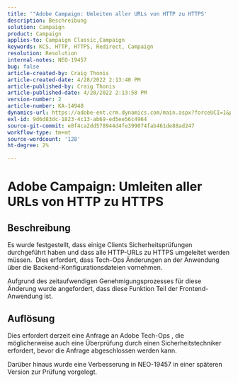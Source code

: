 ```yaml
---
title: '"Adobe Campaign: Umleiten aller URLs von HTTP zu HTTPS'
description: Beschreibung
solution: Campaign
product: Campaign
applies-to: Campaign Classic,Campaign
keywords: KCS, HTTP, HTTPS, Redirect, Campaign
resolution: Resolution
internal-notes: NEO-19457
bug: false
article-created-by: Craig Thonis
article-created-date: 4/28/2022 2:13:40 PM
article-published-by: Craig Thonis
article-published-date: 4/28/2022 2:13:58 PM
version-number: 2
article-number: KA-14948
dynamics-url: https://adobe-ent.crm.dynamics.com/main.aspx?forceUCI=1&pagetype=entityrecord&etn=knowledgearticle&id=8498f365-fdc6-ec11-a7b6-0022480a10ee
exl-id: 9d6d83dc-1823-4c13-ab69-ed5ee56c4964
source-git-commit: e8f4ca2dd578944d4fe399074fab461de88ad247
workflow-type: tm+mt
source-wordcount: '128'
ht-degree: 2%

---
```


# Adobe Campaign: Umleiten aller URLs von HTTP zu HTTPS

## Beschreibung


Es wurde festgestellt, dass einige Clients Sicherheitsprüfungen durchgeführt haben und dass alle HTTP-URLs zu HTTPS umgeleitet werden müssen.  Dies erfordert, dass Tech-Ops Änderungen an der Anwendung über die Backend-Konfigurationsdateien vornehmen.

Aufgrund des zeitaufwendigen Genehmigungsprozesses für diese Änderung wurde angefordert, dass diese Funktion Teil der Frontend-Anwendung ist.


## Auflösung


Dies erfordert derzeit eine Anfrage an Adobe Tech-Ops , die möglicherweise auch eine Überprüfung durch einen Sicherheitstechniker erfordert, bevor die Anfrage abgeschlossen werden kann.

Darüber hinaus wurde eine Verbesserung in NEO-19457 in einer späteren Version zur Prüfung vorgelegt.
